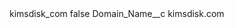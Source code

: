 <?xml version="1.0" encoding="UTF-8"?>
<CustomMetadata xmlns="http://soap.sforce.com/2006/04/metadata" xmlns:xsi="http://www.w3.org/2001/XMLSchema-instance" xmlns:xsd="http://www.w3.org/2001/XMLSchema">
    <label>kimsdisk_com</label>
    <protected>false</protected>
    <values>
        <field>Domain_Name__c</field>
        <value xsi:type="xsd:string">kimsdisk.com</value>
    </values>
</CustomMetadata>
